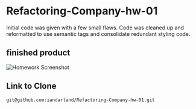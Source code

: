 # Refactoring-Company-hw-01

Initial code was given with a few small flaws. Code was cleaned up and reformatted to use semantic tags and consolidate redundant styling code.

## finished product

![Homework Screenshot](assets/images/Horiseo.png)



## Link to Clone

``` git@github.com:iandarland/Refactoring-Company-hw-01.git ```

